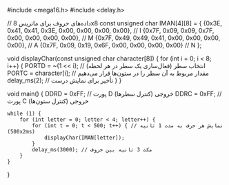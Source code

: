 #include <mega16.h>
#include <delay.h>

// داده‌های حروف برای ماتریس 8x8
const unsigned char IMAN[4][8] = {
    {0x3E, 0x41, 0x41, 0x3E, 0x00, 0x00, 0x00, 0x00}, // I
    {0x7F, 0x09, 0x09, 0x7F, 0x00, 0x00, 0x00, 0x00}, // M
    {0x7F, 0x49, 0x49, 0x41, 0x00, 0x00, 0x00, 0x00}, // A
    {0x7F, 0x09, 0x19, 0x6F, 0x00, 0x00, 0x00, 0x00}  // N
};

void displayChar(const unsigned char character[8]) {
    for (int i = 0; i < 8; i++) {
        PORTD = ~(1 << i);  // انتخاب سطر (فعال‌سازی یک سطر در هر لحظه)
        PORTC = character[i]; // مقدار مربوط به آن سطر را در ستون‌ها قرار می‌دهیم
        delay_ms(2); // تأخیر برای نمایش درست
    }
}

void main() {
    DDRD = 0xFF;  // پورت D خروجی (کنترل سطرها)
    DDRC = 0xFF;  // پورت C خروجی (کنترل ستون‌ها)

    while (1) {
        for (int letter = 0; letter < 4; letter++) {
            for (int t = 0; t < 500; t++) { // نمایش هر حرف به مدت 1 ثانیه (500x2ms)
                displayChar(IMAN[letter]);
            }
            delay_ms(3000); // مکث 3 ثانیه بین حروف
        }
    }
}
